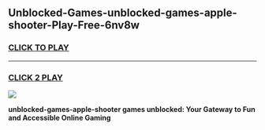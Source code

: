 
## Unblocked-Games-unblocked-games-apple-shooter-Play-Free-6nv8w
<h3>
<a href="https://premium76.site?title=unblocked-games-apple-shooter&ref=10A">CLICK TO PLAY</a></h3>
<hr>

<h3>
<a href="https://premium76.site?title=unblocked-games-apple-shooter&ref=10A">CLICK 2 PLAY</a>
  
</h3>

<a href="https://premium76.site?title=unblocked-games-apple-shooter&ref=10A"><img src="https://clearcache.store/games.png"></a>


**unblocked-games-apple-shooter games unblocked: Your Gateway to Fun and Accessible Online Gaming**
